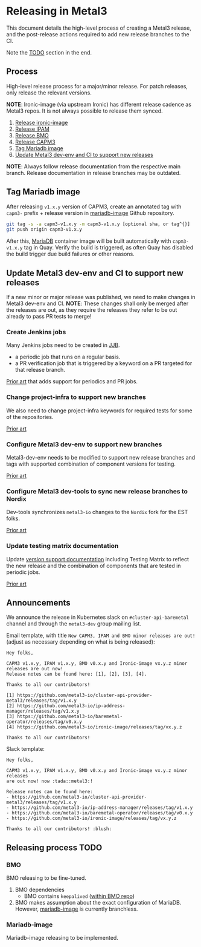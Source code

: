 # Releasing in Metal3

This document details the high-level process of creating a Metal3 release, and
the post-release actions required to add new release branches to the CI.

Note the [TODO](#releasing-process-todo) section in the end.

## Process

High-level release process for a major/minor release. For patch releases, only
release the relevant versions.

**NOTE**: Ironic-image (via upstream Ironic) has different release cadence as
Metal3 repos. It is not always possible to release them synced.

1. [Release ironic-image](https://github.com/metal3-io/ironic-image/blob/main/docs/releasing.md)
1. [Release IPAM](https://github.com/metal3-io/ip-address-manager/blob/main/docs/releasing.md)
1. [Release BMO](https://github.com/metal3-io/baremetal-operator/blob/main/docs/releasing.md)
1. [Release CAPM3](https://github.com/metal3-io/cluster-api-provider-metal3/blob/main/docs/releasing.md)
1. [Tag Mariadb image](#tag-mariadb-image)
1. [Update Metal3 dev-env and CI to support new releases](#update-metal3-dev-env-and-ci-to-support-new-releases)

**NOTE**: Always follow release documentation from the respective main branch.
Release documentation in release branches may be outdated.

## Tag Mariadb image

After releasing `v1.x.y` version of CAPM3, create an annotated tag with `capm3-`
prefix + release version in
[mariadb-image](https://github.com/metal3-io/mariadb-image) Github repository.

```bash
git tag -s -a capm3-v1.x.y -m capm3-v1.x.y [optional sha, or tag^{}]
git push origin capm3-v1.x.y
```

After this, [MariaDB](https://quay.io/repository/metal3-io/mariadb) container
image will be built automatically  with `capm3-v1.x.y` tag in Quay. Verify the
build is triggered, as often Quay has disabled the build trigger due build
failures or other reasons.

## Update Metal3 dev-env and CI to support new releases

If a new minor or major release was published, we need to make changes in
Metal3 dev-env and CI.
**NOTE**: These changes shall only be merged after the releases are out, as they
require the releases they refer to be out already to pass PR tests to merge!

### Create Jenkins jobs

Many Jenkins jobs need to be created in
[JJB](https://gerrit.nordix.org/plugins/gitiles/infra/cicd/+/refs/heads/master/jjb/metal3/).


- a periodic job that runs on a regular basis.
- a PR verification job that is triggered by a keyword on a PR targeted for that
  release branch.

[Prior art](https://gerrit.nordix.org/c/infra/cicd/+/17709) that adds support
for periodics and PR jobs.

### Change project-infra to support new branches

We also need to change project-infra keywords for required tests for some of
the repositories.

[Prior art](https://github.com/metal3-io/project-infra/pull/496)

### Configure Metal3 dev-env to support new branches

Metal3-dev-env needs to be modified to support new release branches and
tags with supported combination of component versions for testing.

[Prior art](https://github.com/metal3-io/metal3-dev-env/pull/1222)

### Configure Metal3 dev-tools to sync new release branches to Nordix

Dev-tools synchronizes `metal3-io` changes to the `Nordix` fork for the EST
folks.

[Prior art](https://github.com/Nordix/metal3-dev-tools/pull/672)

### Update testing matrix documentation

Update
[version support documentation](https://github.com/metal3-io/metal3-docs/blob/main/docs/user-guide/src/version_support.md)
including Testing Matrix to reflect the new release and the combination of
components that are tested in periodic jobs.

[Prior art](https://github.com/metal3-io/metal3-docs/pull/330)

## Announcements

We announce the release in Kubernetes slack on `#cluster-api-baremetal` channel
and through the `metal3-dev` group mailing list.

Email template, with title `New CAPM3, IPAM and BMO minor releases are out!`
(adjust as necessary depending on what is being released):

```text
Hey folks,

CAPM3 v1.x.y, IPAM v1.x.y, BMO v0.x.y and Ironic-image vx.y.z minor releases are out now!
Release notes can be found here: [1], [2], [3], [4].

Thanks to all our contributors!

[1] https://github.com/metal3-io/cluster-api-provider-metal3/releases/tag/v1.x.y
[2] https://github.com/metal3-io/ip-address-manager/releases/tag/v1.x.y
[3] https://github.com/metal3-io/baremetal-operator/releases/tag/v0.x.y
[4] https://github.com/metal3-io/ironic-image/releases/tag/vx.y.z

Thanks to all our contributors!
```

Slack template:

```text
Hey folks,

CAPM3 v1.x.y, IPAM v1.x.y, BMO v0.x.y and Ironic-image vx.y.z minor releases
are out now! now :tada::metal3:!

Release notes can be found here:
- https://github.com/metal3-io/cluster-api-provider-metal3/releases/tag/v1.x.y
- https://github.com/metal3-io/ip-address-manager/releases/tag/v1.x.y
- https://github.com/metal3-io/baremetal-operator/releases/tag/v0.x.y
- https://github.com/metal3-io/ironic-image/releases/tag/vx.y.z

Thanks to all our contributors! :blush:
```

## Releasing process TODO

### BMO

BMO releasing to be fine-tuned.

1. BMO dependencies
   - BMO contains `keepalived`
     ([within BMO repo](https://github.com/metal3-io/baremetal-operator/tree/main/resources/keepalived-docker))
1. BMO makes assumption about the exact configuration of MariaDB.
   However, [mariadb-image](https://github.com/metal3-io/mariadb-image) is
   currently branchless.

### Mariadb-image

Mariadb-image releasing to be implemented.
